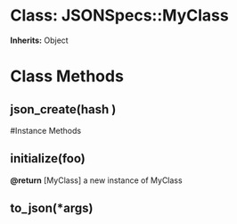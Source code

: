 # Class: JSONSpecs::MyClass
**Inherits:** Object
    



# Class Methods
## json_create(hash ) [](#method-c-json_create)

#Instance Methods
## initialize(foo) [](#method-i-initialize)

**@return** [MyClass] a new instance of MyClass

## to_json(*args) [](#method-i-to_json)

